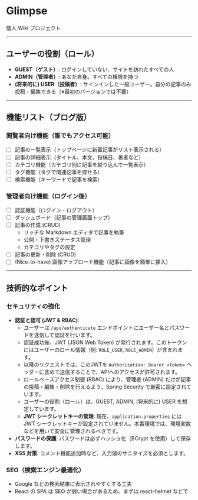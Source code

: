# Glimpse

個人 Wiki プロジェクト

---

## ユーザーの役割（ロール）

- **GUEST（ゲスト）**: ログインしていない、サイトを訪れたすべての人
- **ADMIN（管理者）**: あなた自身。すべての権限を持つ
- **(将来的に) USER（投稿者）**: サインインした一般ユーザー。自分の記事のみ投稿・編集できる（※最初のバージョンでは不要）

---

## 機能リスト（ブログ版）

### 閲覧者向け機能（誰でもアクセス可能）

- [ ] 記事の一覧表示（トップページに新着記事がリスト表示される）
- [ ] 記事の詳細表示（タイトル、本文、投稿日、著者など）
- [ ] カテゴリ機能（カテゴリ別に記事を絞り込んで一覧表示）
- [ ] タグ機能（タグで関連記事を探せる）
- [ ] 検索機能（キーワードで記事を検索）

### 管理者向け機能（ログイン後）

- [ ] 認証機能（ログイン・ログアウト）
- [ ] ダッシュボード（記事の管理画面トップ）
- [ ] 記事の作成 (CRUD)
  - リッチな Markdown エディタで記事を執筆
  - 公開・下書きステータス管理
  - カテゴリやタグの設定
- [ ] 記事の更新・削除 (CRUD)
- [ ] (Nice-to-have) 画像アップロード機能（記事に画像を簡単に挿入）

---

## 技術的なポイント

### セキュリティの強化

- **認証と認可 (JWT & RBAC)**:
    - ユーザーは `/api/authenticate` エンドポイントにユーザー名とパスワードを送信して認証を行います。
    - 認証成功後、JWT (JSON Web Token) が発行されます。このトークンにはユーザーのロール情報（例: `ROLE_USER`, `ROLE_ADMIN`）が含まれます。
    - 以降のリクエストでは、このJWTを `Authorization: Bearer <token>` ヘッダーに含めて送信することで、APIへのアクセスが許可されます。
    - ロールベースアクセス制御 (RBAC) により、管理者 (ADMIN) だけが記事の投稿・編集・削除を行えるよう、Spring Security で厳密に設定されています。
    - ユーザーの役割（ロール）は、GUEST, ADMIN, (将来的に) USER を想定しています。
    - **JWT シークレットキーの管理**: 現在、`application.properties` には JWT シークレットキーが設定されていません。本番環境では、環境変数などを用いて安全に管理されるべきです。
- **パスワードの保護**: パスワードは必ずハッシュ化（BCrypt を使用）して保存します。
- **XSS 対策**: コメント機能追加時など、入力値のサニタイズを必須とします。

### SEO（検索エンジン最適化）

- Google などの検索結果に表示されやすくする工夫
- React の SPA は SEO が弱い場合があるため、まずは react-helmet などで <title> や <meta> を設定

---

## 開発計画（MVP の再定義）

まずはコア機能に絞った MVP（Minimum Viable Product）を完成させることを目指します。

### 新しい MVP 案

- **役割**: 投稿者はあなただけ（ADMIN ロールのみ）。一般ユーザーのサインイン機能は後回し

#### 管理者機能

- ログイン機能
- 記事の作成・更新・削除・一覧表示

#### 閲覧者機能

- 誰でも見られる記事の一覧表示
- 誰でも見られる記事の詳細表示
